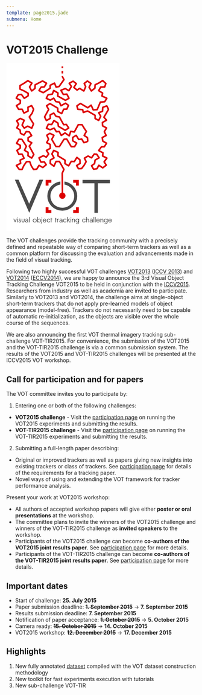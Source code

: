 ```yaml
---
template: page2015.jade
submenu: Home
---
```


# VOT2015 Challenge

<img class="logo float-right frame" src="../img/vot2015_logo_website_large.png" alt="VOT2015" />

The VOT challenges provide the tracking community with a precisely defined and repeatable way of comparing short-term trackers as well as a common platform for discussing the evaluation and advancements made in the field of visual tracking.

Following two highly successful VOT challenges [VOT2013](/vot2013/) ([ICCV 2013](http://www.iccv2013.org/)) and [VOT2014](/vot2014/) ([ECCV2014](http://eccv2014.org/)), we are happy to announce the 3rd Visual Object Tracking Challenge VOT2015 to be held in conjunction with the [ICCV2015](http://pamitc.org/iccv15/). Researchers from industry as well as academia are invited to participate. Similarly to VOT2013 and VOT2014, the challenge aims at single-object short-term trackers that do not apply pre-learned models of object appearance (model-free). Trackers do not necessarily need to be capable of automatic re-initialization, as the objects are visible over the whole course of the sequences.

We are also announcing the first VOT thermal imagery tracking sub-challenge VOT-TIR2015. For convenience, the submission of the VOT2015 and the VOT-TIR2015 challenge is via a common submission system. The results of the VOT2015 and VOT-TIR2015 challenges will be presented at the ICCV2015 VOT workshop.


## Call for participation and for papers

The VOT committee invites you to participate by:

1. Entering one or both of the following challenges:
  * **VOT2015 challenge** - Visit the [participation page](participation.html) on running the VOT2015 experiments and submitting the results.
  * **VOT-TIR2015 challenge** - Visit the [participation page](participation.html) on running the VOT-TIR2015 experiments and submitting the results.
2. Submitting a full-length paper describing:
  * Original or improved trackers as well as papers giving new insights into existing trackers or class of trackers. See [participation page](participation.html) for details of the requirements for a tracking paper.
  * Novel ways of using and extending the VOT framework for tracker performance analysis.


Present your work at VOT2015 workshop:
 * All authors of accepted workshop papers will give either **poster or oral presentations** at the workshop.
 * The committee plans to invite the winners of the VOT2015 challenge and winners of the VOT-TIR2015 challenge as **invited speakers** to the workshop. 
 * Participants of the VOT2015 challenge can become **co-authors of the VOT2015 joint results paper**. See [participation page](participation.html) for more details.
 * Participants of the VOT-TIR2015 challenge can become **co-authors of the VOT-TIR2015 joint results paper**. See [participation page](participation.html) for more details.

## Important dates 

* Start of challenge: **25. July 2015**
* Paper submission deadline: ~~**1. September 2015**~~ -> **7. September 2015**
* Results submission deadline: **7. September 2015**
* Notification of paper acceptance: ~~**1. October 2015**~~ -> **5. October 2015**
* Camera ready: ~~**15. October 2015**~~ -> **14. October 2015**
* VOT2015 workshop: ~~**12. December 2015**~~ -> **17. December 2015**

## Highlights

1. New fully annotated [dataset](dataset.html) compiled with the VOT dataset construction methodology
2. New toolkit for fast experiments execution with tutorials
3. New sub-challenge VOT-TIR


